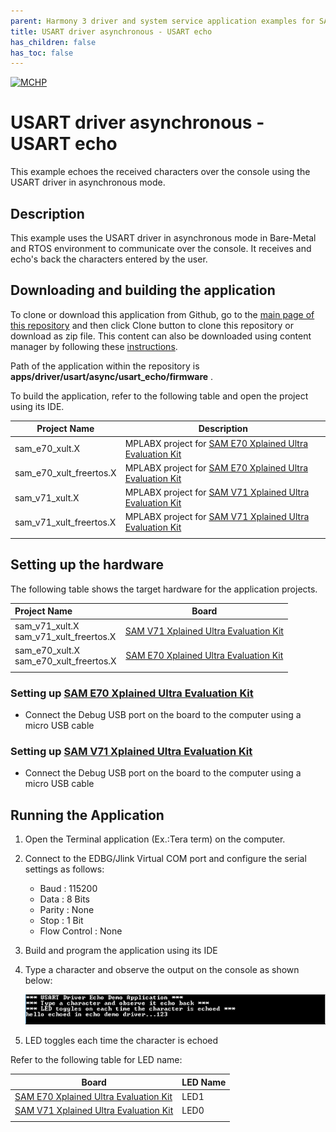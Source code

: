 ```yaml
---
parent: Harmony 3 driver and system service application examples for SAM E70/S70/V70/V71 family
title: USART driver asynchronous - USART echo 
has_children: false
has_toc: false
---
```


[![MCHP](https://www.microchip.com/ResourcePackages/Microchip/assets/dist/images/logo.png)](https://www.microchip.com)

# USART driver asynchronous - USART echo

This example echoes the received characters over the console using the USART driver in asynchronous mode.

## Description

This example uses the USART driver in asynchronous mode in Bare-Metal and RTOS environment to communicate over the console. It receives and echo's back the characters entered by the user.

## Downloading and building the application

To clone or download this application from Github, go to the [main page of this repository](https://github.com/Microchip-MPLAB-Harmony/core_apps_sam_e70_s70_v70_v71) and then click Clone button to clone this repository or download as zip file.
This content can also be downloaded using content manager by following these [instructions](https://github.com/Microchip-MPLAB-Harmony/contentmanager/wiki).

Path of the application within the repository is **apps/driver/usart/async/usart_echo/firmware** .

To build the application, refer to the following table and open the project using its IDE.

| Project Name      | Description                                    |
| ----------------- | ---------------------------------------------- |
| sam_e70_xult.X | MPLABX project for [SAM E70 Xplained Ultra Evaluation Kit](https://www.microchip.com/DevelopmentTools/ProductDetails/PartNO/DM320113) |
| sam_e70_xult_freertos.X | MPLABX project for [SAM E70 Xplained Ultra Evaluation Kit](https://www.microchip.com/DevelopmentTools/ProductDetails/PartNO/DM320113) |
| sam_v71_xult.X | MPLABX project for [SAM V71 Xplained Ultra Evaluation Kit](https://www.microchip.com/developmenttools/ProductDetails/atsamv71-xult) |
| sam_v71_xult_freertos.X | MPLABX project for [SAM V71 Xplained Ultra Evaluation Kit](https://www.microchip.com/developmenttools/ProductDetails/atsamv71-xult) |
|||

## Setting up the hardware

The following table shows the target hardware for the application projects.

| Project Name| Board|
|:---------|:---------:|
| sam_v71_xult.X <br> sam_v71_xult_freertos.X | [SAM V71 Xplained Ultra Evaluation Kit](https://www.microchip.com/developmenttools/ProductDetails/atsamv71-xult) |
| sam_e70_xult.X <br> sam_e70_xult_freertos.X | [SAM E70 Xplained Ultra Evaluation Kit](https://www.microchip.com/DevelopmentTools/ProductDetails/PartNO/DM320113) |
|||

### Setting up [SAM E70 Xplained Ultra Evaluation Kit](https://www.microchip.com/DevelopmentTools/ProductDetails/PartNO/DM320113)

- Connect the Debug USB port on the board to the computer using a micro USB cable

### Setting up [SAM V71 Xplained Ultra Evaluation Kit](https://www.microchip.com/developmenttools/ProductDetails/atsamv71-xult)

- Connect the Debug USB port on the board to the computer using a micro USB cable

## Running the Application

1. Open the Terminal application (Ex.:Tera term) on the computer.
2. Connect to the EDBG/Jlink Virtual COM port and configure the serial settings as follows:
    - Baud : 115200
    - Data : 8 Bits
    - Parity : None
    - Stop : 1 Bit
    - Flow Control : None
3. Build and program the application using its IDE
4. Type a character and observe the output on the console as shown below:

    ![output_async_usart_echo](images/output_async_usart_echo.png)

5. LED toggles each time the character is echoed

Refer to the following table for LED name:

| Board | LED Name |
| ----- | -------- |
|  [SAM E70 Xplained Ultra Evaluation Kit](https://www.microchip.com/DevelopmentTools/ProductDetails/PartNO/DM320113) | LED1 |
|  [SAM V71 Xplained Ultra Evaluation Kit](https://www.microchip.com/developmenttools/ProductDetails/atsamv71-xult) | LED0 |
|||

